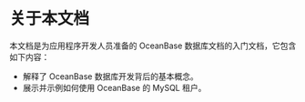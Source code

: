 关于本文档
=====

本文档是为应用程序开发人员准备的 OceanBase 数据库文档的入门文档，它包含如下内容：

* 解释了 OceanBase 数据库开发背后的基本概念。
* 展示并示例如何使用 OceanBase 的 MySQL 租户。

